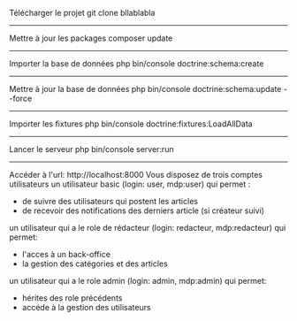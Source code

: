 Télécharger le projet
git clone bllablabla

-------------------------

Mettre à jour les packages
composer update

-------------------------
Importer la base de données
php bin/console doctrine:schema:create

------------------------
Mettre à jour la base de données
php bin/console doctrine:schema:update --force

------------------------
Importer les fixtures
php bin/console doctrine:fixtures:LoadAllData

------------------------
Lancer le serveur
php bin/console server:run

------------------------
Accéder à l'url: http://localhost:8000
Vous disposez de trois comptes utilisateurs
un utilisateur basic (login: user, mdp:user) qui permet :
- de suivre des utilisateurs qui postent les articles
- de recevoir des notifications des derniers article (si créateur suivi)

un utilisateur qui a le role de rédacteur (login: redacteur, mdp:redacteur) qui permet:
- l'acces à un back-office
- la gestion des catégories et des articles

un utilisateur qui a le role admin (login: admin, mdp:admin) qui permet:
- hérites des role précédents
- accéde à la gestion des utilisateurs
